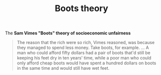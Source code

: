 ﻿---
backlinks:
- title: Poverty Premium
  url: /memex/sense/Teaching/Mathematics/poverty-premium.html
title: Boots theory
---
The **Sam Vimes "Boots" theory of socioeconomic unfairness**

> The reason that the rich were so rich, Vimes reasoned, was because they managed to spend less money. Take boots, for example. ... A man who could afford fifty dollars had a pair of boots that'd still be keeping his feet dry in ten years' time, while a poor man who could only afford cheap boots would have spent a hundred dollars on boots in the same time and would still have wet feet.